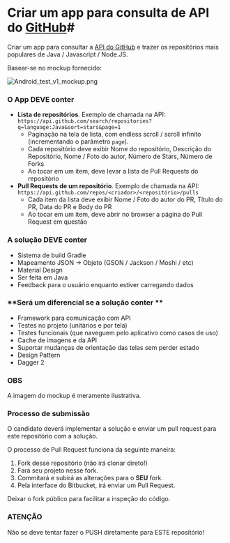 # Criar um app para consulta de API do [GitHub](https://github.com)#

Criar um app para consultar a [API do GitHub](https://developer.github.com/v3/) e trazer os repositórios mais populares de Java / Javascript / Node.JS. 

Basear-se no mockup fornecido:

![Android_test_v1_mockup.png](https://s3.amazonaws.com/vcmais-android-test/Android_test_v1_mockup.png)

### **O App DEVE conter** ###

- __Lista de repositórios__. Exemplo de chamada na API: `https://api.github.com/search/repositories?q=language:Java&sort=stars&page=1`
  * Paginação na tela de lista, com endless scroll / scroll infinito (incrementando o parâmetro `page`).
  * Cada repositório deve exibir Nome do repositório, Descrição do Repositório, Nome / Foto do autor, Número de Stars, Número de Forks
  * Ao tocar em um item, deve levar a lista de Pull Requests do repositório
- __Pull Requests de um repositório__. Exemplo de chamada na API: `https://api.github.com/repos/<criador>/<repositório>/pulls`
  * Cada item da lista deve exibir Nome / Foto do autor do PR, Título do PR, Data do PR e Body do PR
  * Ao tocar em um item, deve abrir no browser a página do Pull Request em questão

### **A solução DEVE conter** ##
* Sistema de build Gradle
* Mapeamento JSON -> Objeto (GSON / Jackson / Moshi / etc)
* Material Design
* Ser feita em Java
* Feedback para o usuário enquanto estiver carregando dados

### **Será um diferencial se a solução conter ** ###

* Framework para comunicação com API
* Testes no projeto (unitários e por tela)
* Testes funcionais (que naveguem pelo aplicativo como casos de uso)
* Cache de imagens e da API
* Suportar mudanças de orientação das telas sem perder estado
* Design Pattern
* Dagger 2

### **OBS** ###

A imagem do mockup é meramente ilustrativa.

### **Processo de submissão** ###

O candidato deverá implementar a solução e enviar um pull request para este repositório com a solução.

O processo de Pull Request funciona da seguinte maneira:

1. Fork desse repositório (não irá clonar direto!)
2. Fará seu projeto nesse fork.
3. Commitará e subirá as alterações para o __SEU__ fork.
4. Pela interface do Bitbucket, irá enviar um Pull Request.

Deixar o fork público para facilitar a inspeção do código.

### **ATENÇÃO** ###

Não se deve tentar fazer o PUSH diretamente para ESTE repositório!